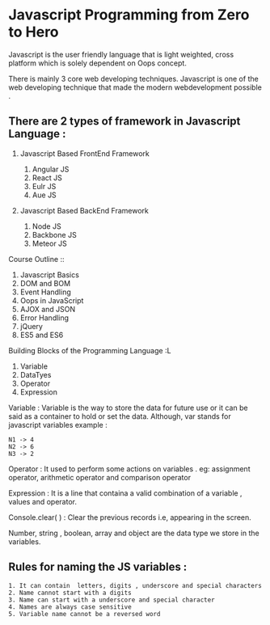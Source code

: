# Javascript Programming from Zero to Hero

Javascript is the user friendly language that is light weighted, cross platform  which is solely dependent on Oops concept.

There is mainly 3 core web developing techniques. Javascript is one of the web developing technique that made the modern webdevelopment possible .

There are 2 types of framework in Javascript Language :
------------------------------------------------------
1. Javascript Based FrontEnd Framework

    1. Angular JS
    2. React JS
    3. Eulr JS
    4. Aue JS
2. Javascript Based BackEnd Framework 

    1. Node JS
    2. Backbone JS
    3. Meteor JS

Course Outline ::
1. Javascript Basics
2. DOM and BOM
3. Event Handling
4. Oops in JavaScript
5. AJOX and JSON
6. Error Handling
7. jQuery
8. ES5 and ES6

Building Blocks of the Programming Language :L
1. Variable
2. DataTyes
3. Operator
4. Expression

Variable : Variable is the way to store the data for future use or it can be said as a container to hold or set the data. 
Although, var stands for javascript variables
 example :
 
    N1 -> 4
    N2 -> 6
    N3 -> 2

Operator : It used to perform some actions on variables .
eg: assignment operator, arithmetic operator and comparison operator

Expression : It is a line that containa a valid combination of a variable , values and operator.

Console.clear( )  : Clear the previous records i.e,  appearing in the screen.

Number, string , boolean, array and object are the data type  we store in the variables.

Rules for naming the JS variables :
-----------------------------------
    1. It can contain  letters, digits , underscore and special characters
    2. Name cannot start with a digits
    3. Name can start with a underscore and special character
    4. Names are always case sensitive
    5. Variable name cannot be a reversed word
